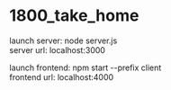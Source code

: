 # 1800_take_home

launch server: node server.js <br/>
server url: localhost:3000

launch frontend: npm start --prefix client <br/>
frontend url: localhost:4000

